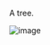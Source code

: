 A tree.

![image](https://github.com/pedro-varela1/House_Prices_Prediction_Kaggle/assets/93870597/7cb6bd97-db63-4df9-92ee-167ba61c0bec)
